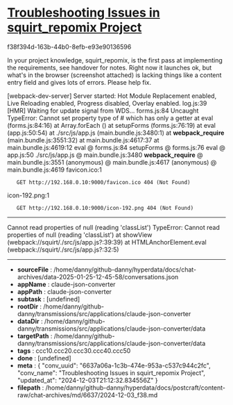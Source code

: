 # [Troubleshooting Issues in squirt_repomix Project](https://claude.ai/chat/6637a06a-1c3b-474e-953a-c537c944c2fc)

f38f394d-163b-44b0-8efb-e93e90136596

In your project knowledge, squirt_repomix, is the first pass at implementing the requirements, see handover for notes. Right now it launches ok, but what's in the browser (screenshot attached) is lacking things like a content entry field and gives lots of errors. Please help fix.

[webpack-dev-server] Server started: Hot Module Replacement enabled, Live Reloading enabled, Progress disabled, Overlay enabled.
log.js:39 [HMR] Waiting for update signal from WDS...
forms.js:84 Uncaught TypeError: Cannot set property type of #<HTMLTextAreaElement> which has only a getter
    at eval (forms.js:84:16)
    at Array.forEach (<anonymous>)
    at setupForms (forms.js:76:19)
    at eval (app.js:50:54)
    at ./src/js/app.js (main.bundle.js:3480:1)
    at __webpack_require__ (main.bundle.js:3551:32)
    at main.bundle.js:4617:37
    at main.bundle.js:4619:12
eval @ forms.js:84
setupForms @ forms.js:76
eval @ app.js:50
./src/js/app.js @ main.bundle.js:3480
__webpack_require__ @ main.bundle.js:3551
(anonymous) @ main.bundle.js:4617
(anonymous) @ main.bundle.js:4619
favicon.ico:1 
        
        
       GET http://192.168.0.10:9000/favicon.ico 404 (Not Found)
icon-192.png:1 
        
        
       GET http://192.168.0.10:9000/icon-192.png 404 (Not Found)

---

Cannot read properties of null (reading 'classList') TypeError: Cannot read properties of null (reading 'classList') at showView (webpack://squirt/./src/js/app.js?:39:39) at HTMLAnchorElement.eval (webpack://squirt/./src/js/app.js?:32:5)

---

* **sourceFile** : /home/danny/github-danny/hyperdata/docs/chat-archives/data-2025-01-25-12-45-58/conversations.json
* **appName** : claude-json-converter
* **appPath** : claude-json-converter
* **subtask** : [undefined]
* **rootDir** : /home/danny/github-danny/transmissions/src/applications/claude-json-converter
* **dataDir** : /home/danny/github-danny/transmissions/src/applications/claude-json-converter/data
* **targetPath** : /home/danny/github-danny/transmissions/src/applications/claude-json-converter/data
* **tags** : ccc10.ccc20.ccc30.ccc40.ccc50
* **done** : [undefined]
* **meta** : {
  "conv_uuid": "6637a06a-1c3b-474e-953a-c537c944c2fc",
  "conv_name": "Troubleshooting Issues in squirt_repomix Project",
  "updated_at": "2024-12-03T21:12:32.834556Z"
}
* **filepath** : /home/danny/github-danny/hyperdata/docs/postcraft/content-raw/chat-archives/md/6637/2024-12-03_f38.md